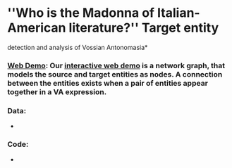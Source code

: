 # ''Who is the Madonna of Italian-American literature?'' Target entity
detection and analysis of Vossian Antonomasia*


### [Web Demo](https://anonymous.4open.science/w/sighum2023/graph.html): Our [interactive web demo](https://anonymous.4open.science/w/sighum2023/graph.html) is a network graph, that models the source and target entities as nodes. A connection between the entities exists when a pair of entities appear together in a VA expression.

### Data: 
*

### Code: 
*